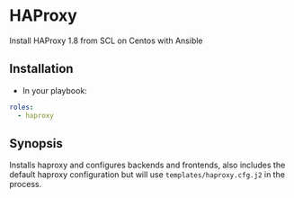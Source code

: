 # HAProxy
Install HAProxy 1.8 from SCL on Centos with Ansible

## Installation

- In your playbook:

```yaml
roles:
  - haproxy
```

## Synopsis
Installs haproxy and configures backends and frontends, also includes the default haproxy configuration but will use ```templates/haproxy.cfg.j2``` in the process.
